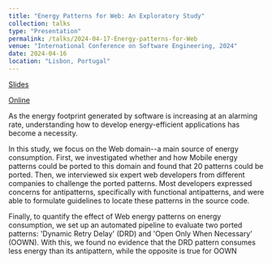 ```yaml
---
title: "Energy Patterns for Web: An Exploratory Study"
collection: talks
type: "Presentation"
permalink: /talks/2024-04-17-Energy-patterns-for-Web
venue: "International Conference on Software Engineering, 2024"
date: 2024-04-16
location: "Lisbon, Portugal"
---
```


[Slides](https://poojaruhal.github.io/files/Slides-What-do-developers-discuss-about-code-comments.pdf)

[Online](https://www.slideshare.net/slideshow/energy-patterns-for-weban-exploratory-studypdf/267525724)

As the energy footprint generated by software is increasing at an alarming rate, understanding how to develop energy-efficient applications has become a necessity. 

In this study, we focus on the Web domain--a main source of energy consumption. First, we investigated whether and how Mobile energy patterns could be ported to this domain and found that 20 patterns could be ported. Then, we interviewed six expert web developers from different companies to challenge the ported patterns. 
Most developers expressed concerns for antipatterns, specifically with functional antipatterns, and were able to formulate guidelines to locate these patterns in the source code. 

Finally, to quantify the effect of Web energy patterns on energy consumption, we set up an automated pipeline to evaluate two ported patterns: 'Dynamic Retry Delay' (DRD) and 'Open Only When Necessary' (OOWN). With this, we found no evidence that the DRD pattern consumes less energy than its antipattern, while the opposite is true for OOWN